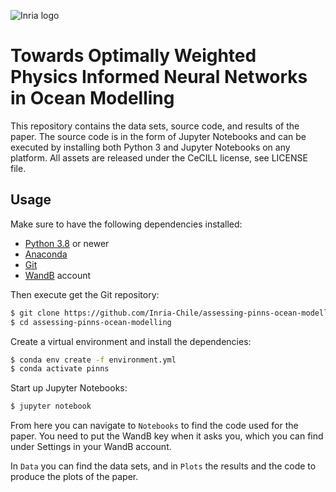 ![Inria logo](https://avatars.githubusercontent.com/u/4306190?s=200&v=4)
# Towards Optimally Weighted Physics Informed Neural Networks in Ocean Modelling

This repository contains the data sets, source code, and results of the paper. The source code is in the form of Jupyter Notebooks and can be executed by installing both Python 3 and Jupyter Notebooks on any platform. All assets are released under the CeCILL license, see LICENSE file.

## Usage
Make sure to have the following dependencies installed:

- [Python 3.8](https://www.python.org/downloads/) or newer
- [Anaconda](https://docs.anaconda.com/anaconda/install/)
- [Git](https://git-scm.com/downloads)
- [WandB](https://wandb.ai/) account

Then execute get the Git repository:
```bash
$ git clone https://github.com/Inria-Chile/assessing-pinns-ocean-modelling
$ cd assessing-pinns-ocean-modelling
```

Create a virtual environment and install the dependencies:

```bash
$ conda env create -f environment.yml
$ conda activate pinns
```

Start up Jupyter Notebooks:

```bash
$ jupyter notebook
```

From here you can navigate to `Notebooks` to find the code used for the paper. You need to put the WandB key when it asks you, which you can find under Settings in your WandB account.

In `Data` you can find the data sets, and in `Plots` the results and the code to produce the plots of the paper.
